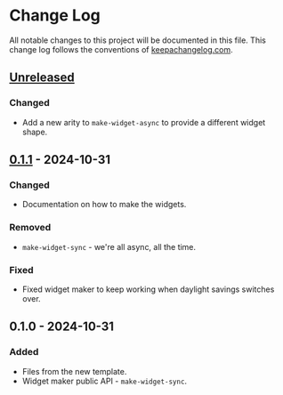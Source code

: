 # Change Log
All notable changes to this project will be documented in this file. This change log follows the conventions of [keepachangelog.com](http://keepachangelog.com/).

## [Unreleased]
### Changed
- Add a new arity to `make-widget-async` to provide a different widget shape.

## [0.1.1] - 2024-10-31
### Changed
- Documentation on how to make the widgets.

### Removed
- `make-widget-sync` - we're all async, all the time.

### Fixed
- Fixed widget maker to keep working when daylight savings switches over.

## 0.1.0 - 2024-10-31
### Added
- Files from the new template.
- Widget maker public API - `make-widget-sync`.

[Unreleased]: https://github.com/your-name/in-lang/compare/0.1.1...HEAD
[0.1.1]: https://github.com/your-name/in-lang/compare/0.1.0...0.1.1

